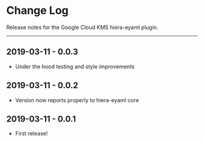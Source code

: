 # Change Log

Release notes for the Google Cloud KMS hiera-eyaml plugin.

---------------------------------------------------------

## 2019-03-11 - 0.0.3
  * Under the hood testing and style improvements 

## 2019-03-11 - 0.0.2
  * Version now reports properly to hiera-eyaml core

## 2019-03-11 - 0.0.1
  * First release!
